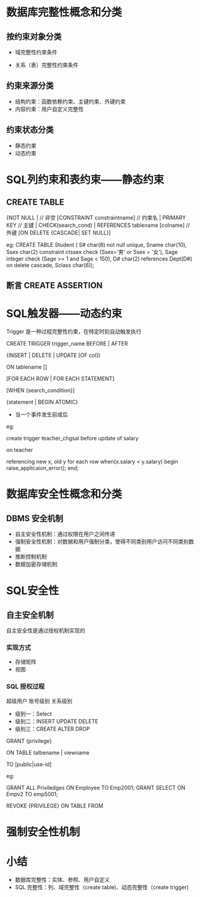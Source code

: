 
# 数据库完整性概念和分类

## 按约束对象分类

* 域完整性约束条件

* 关系（表）完整性约束条件

## 约束来源分类

* 结构约束：函数依赖约束、主键约束、外键约束
* 内容约束：用户自定义完整性

## 约束状态分类

* 静态约束
* 动态约束

# SQL列约束和表约束——静态约束

## CREATE TABLE

{NOT NULL |                       // 非空
    [CONSTRAINT constraintname]  // 约束名
    | PRIMARY KEY               // 主键
    | CHECK(search_cond)
    | REFERENCES tablename [colname]    // 外键
        [ON DELETE {CASCADE| SET NULL}]

eg: CREATE TABLE Student (
    S# char(8) not null unique, Sname char(10),
    Ssex char(2) constraint ctssex check (Ssex='男' or Ssex = '女'),
    Sage integer check (Sage >= 1 and Sage < 150),
    D# char(2) references Dept(D#) on delete cascade,
    Sclass char(6));

## 断言 CREATE ASSERTION

# SQL触发器——动态约束

Trigger 是一种过程完整性约束，在特定时刻自动触发执行

CREATE TRIGGER trigger_name BEFORE | AFTER

{INSERT | DELETE | UPDATE [OF col]}

ON tablename []

[FOR EACH ROW | FOR EACH STATEMENT]

[WHEN {search_condition}]

{statement | BEGIN ATOMIC}


* 当一个事件发生前或后


eg:

create trigger teacher_chgsal before update of salary

on teacher

referencing new x, old  y
for each row when(x.salary < y.salary)
begin
raise_applicaion_error();
end;

# 数据库安全性概念和分类

## DBMS 安全机制

* 自主安全性机制：通过权限在用户之间传递
* 强制安全性机制：对数据和用户强制分类，使得不同类别用户访问不同类别数据
* 推断控制机制
* 数据加密存储机制

# SQL安全性

## 自主安全机制

自主安全性是通过授权机制实现的

### 实现方式

* 存储矩阵
* 视图

### SQL 授权过程

超级用户 账号级别 关系级别

* 级别一：Select
* 级别二：INSERT UPDATE DELETE
* 级别三：CREATE ALTER DROP


GRANT {privilege}

ON TABLE talbename | viewname

TO [public|use-id]

eg:

GRANT ALL Priviledges ON Employee TO Emp2001;
GRANT SELECT ON Empv2 TO emp5001;

REVOKE {PRIVILEGE} ON TABLE FROM

# 强制安全性机制



# 小结

* 数据库完整性：实体、参照、用户自定义
* SQL 完整性：列、域完整性（create table)、动态完整性（create trigger)
